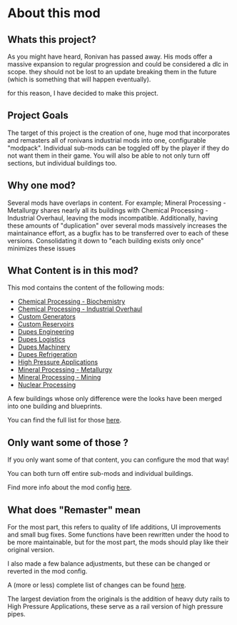 # About this mod

## Whats this project?

As you might have heard, Ronivan has passed away.
His mods offer a massive expansion to regular progression and could be considered a dlc in scope.
they should not be lost to an update breaking them in the future (which is something that will happen eventually).

for this reason, I have decided to make this project.

## Project Goals

The target of this project is the creation of one, huge mod that incorporates and remasters all of ronivans industrial mods into one, configurable "modpack".
Individual sub-mods can be toggled off by the player if they do not want them in their game.
You will also be able to not only turn off sections, but individual buildings too.

## Why one mod?

Several mods have overlaps in content.
For example; Mineral Processing - Metallurgy shares nearly all its buildings with Chemical Processing - Industrial Overhaul, leaving the mods incompatible.
Additionally, having these amounts of "duplication" over several mods massively increases the maintainance effort, as a bugfix has to be transferred over to each of these versions.
Consolidating it down to "each building exists only once" minimizes these issues

## What Content is in this mod?

This mod contains the content of the following mods:

- [Chemical Processing - Biochemistry](./Content/Chemical%20Processing%20-%20Biochemistry/)
- [Chemical Processing - Industrial Overhaul](./Content/Chemical%20Processing%20-%20Industrial%20Overhaul/)
- [Custom Generators](./Content/Custom%20Generators/)
- [Custom Reservoirs](./Content/Custom%20Reservoirs/)
- [Dupes Engineering](./Content/Dupes%20Engineering/)
- [Dupes Logistics](./Content/Dupes%20Logistics/)
- [Dupes Machinery](./Content/Dupes%20Machinery/)
- [Dupes Refrigeration](./Content/Dupes%20Refrigeration/)
- [High Pressure Applications](./Content/High%20Pressure%20Applications/)
- [Mineral Processing - Metallurgy](./Content/Mineral%20Processing%20-%20Metallurgy/)
- [Mineral Processing - Mining](./Content/Mineral%20Processing%20-%20Mining/)
- [Nuclear Processing](./Content/Nuclear%20Processing/)

A few buildings whose only difference were the looks have been merged into one building and blueprints.

You can find the full list for those [here](./Content/Blueprints).

## Only want some of those ?

If you only want some of that content, you can configure the mod that way!

You can both turn off entire sub-mods and individual buildings.

Find more info about the mod config [here](./ConfigEditor).

## What does "Remaster" mean

For the most part, this refers to quality of life additions, UI improvements and small bug fixes.
Some functions have been rewritten under the hood to be more maintainable, but for the most part, the mods should play like their original version.

I also made a few balance adjustments, but these can be changed or reverted in the mod config.

A (more or less) complete list of changes can be found [here](./tweaksAdjustments).

The largest deviation from the originals is the addition of heavy duty rails to High Pressure Applications, these serve as a rail version of high pressure pipes.
